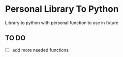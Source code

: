 # Personal Library To Python
Library to python with personal function to use in future


## TO DO 
- [ ] add more needed functions
